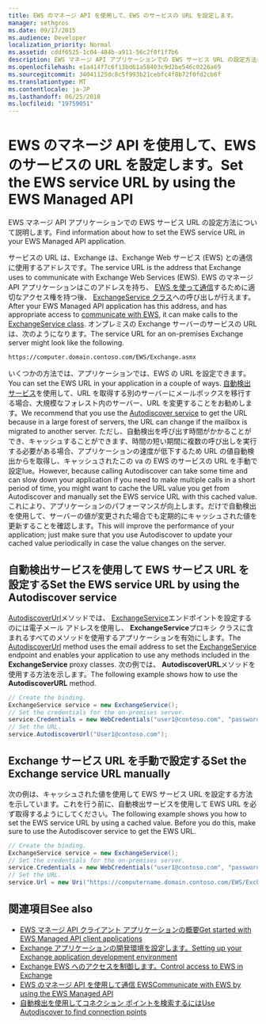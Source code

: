 ```yaml
---
title: EWS のマネージ API を使用して、EWS のサービスの URL を設定します。
manager: sethgros
ms.date: 09/17/2015
ms.audience: Developer
localization_priority: Normal
ms.assetid: cddf6525-1c04-484b-a911-56c2f0f1f7b6
description: EWS マネージ API アプリケーションでの EWS サービス URL の設定方法について説明します。
ms.openlocfilehash: e1a414f7c6f13bd61a58403c9d2be546c0226a69
ms.sourcegitcommit: 34041125dc8c5f993b21cebfc4f8b72f0fd2cb6f
ms.translationtype: MT
ms.contentlocale: ja-JP
ms.lasthandoff: 06/25/2018
ms.locfileid: "19759051"
---
```

# <a name="set-the-ews-service-url-by-using-the-ews-managed-api"></a><span data-ttu-id="c5755-103">EWS のマネージ API を使用して、EWS のサービスの URL を設定します。</span><span class="sxs-lookup"><span data-stu-id="c5755-103">Set the EWS service URL by using the EWS Managed API</span></span>

<span data-ttu-id="c5755-104">EWS マネージ API アプリケーションでの EWS サービス URL の設定方法について説明します。</span><span class="sxs-lookup"><span data-stu-id="c5755-104">Find information about how to set the EWS service URL in your EWS Managed API application.</span></span>
  
<span data-ttu-id="c5755-105">サービスの URL は、Exchange は、Exchange Web サービス (EWS) との通信に使用するアドレスです。</span><span class="sxs-lookup"><span data-stu-id="c5755-105">The service URL is the address that Exchange uses to communicate with Exchange Web Services (EWS).</span></span> <span data-ttu-id="c5755-106">EWS のマネージ API アプリケーションはこのアドレスを持ち、 [EWS を使って通信](how-to-communicate-with-ews-by-using-the-ews-managed-api.md)するために適切なアクセス権を持つ後、 [ExchangeService クラス](http://msdn.microsoft.com/ja-jp/library/microsoft.exchange.webservices.data.exchangeservice%28v=exchg.80%29.aspx)への呼び出しが行えます。</span><span class="sxs-lookup"><span data-stu-id="c5755-106">After your EWS Managed API application has this address, and has appropriate access to [communicate with EWS](how-to-communicate-with-ews-by-using-the-ews-managed-api.md), it can make calls to the [ExchangeService class](http://msdn.microsoft.com/ja-jp/library/microsoft.exchange.webservices.data.exchangeservice%28v=exchg.80%29.aspx).</span></span> <span data-ttu-id="c5755-107">オンプレミスの Exchange サーバーのサービスの URL は、次のようになります。</span><span class="sxs-lookup"><span data-stu-id="c5755-107">The service URL for an on-premises Exchange server might look like the following.</span></span> 
  
```HTML
https://computer.domain.contoso.com/EWS/Exchange.asmx
```

<span data-ttu-id="c5755-108">いくつかの方法では、アプリケーションでは、EWS の URL を設定できます。</span><span class="sxs-lookup"><span data-stu-id="c5755-108">You can set the EWS URL in your application in a couple of ways.</span></span> <span data-ttu-id="c5755-109">[自動検出サービス](http://msdn.microsoft.com/library/39726b67-2eb2-451b-9307-cfd0b518b55c%28Office.15%29.aspx)を使用して、URL を取得する別のサーバーにメールボックスを移行する場合、大規模なフォレスト内のサーバー、URL を変更することをお勧めします。</span><span class="sxs-lookup"><span data-stu-id="c5755-109">We recommend that you use the [Autodiscover service](http://msdn.microsoft.com/library/39726b67-2eb2-451b-9307-cfd0b518b55c%28Office.15%29.aspx) to get the URL because in a large forest of servers, the URL can change if the mailbox is migrated to another server.</span></span> <span data-ttu-id="c5755-110">ただし、自動検出を呼び出す時間がかかることができ、キャッシュすることができます、時間の短い期間に複数の呼び出しを実行する必要がある場合、アプリケーションの速度が低下するため URL の値自動検出からを取得し、キャッシュされたこの va の EWS のサービスの URL を手動で設定lue。</span><span class="sxs-lookup"><span data-stu-id="c5755-110">However, because calling Autodiscover can take some time and can slow down your application if you need to make multiple calls in a short period of time, you might want to cache the URL value you get from Autodiscover and manually set the EWS service URL with this cached value.</span></span> <span data-ttu-id="c5755-111">これにより、アプリケーションのパフォーマンスが向上します。だけで自動検出を使用して、サーバーの値が変更された場合でも定期的にキャッシュされた値を更新することを確認します。</span><span class="sxs-lookup"><span data-stu-id="c5755-111">This will improve the performance of your application; just make sure that you use Autodiscover to update your cached value periodically in case the value changes on the server.</span></span> 
  
## <a name="set-the-ews-service-url-by-using-the-autodiscover-service"></a><span data-ttu-id="c5755-112">自動検出サービスを使用して EWS サービス URL を設定する</span><span class="sxs-lookup"><span data-stu-id="c5755-112">Set the EWS service URL by using the Autodiscover service</span></span>
<span data-ttu-id="c5755-113"><a name="bk_SetURLusingAutoDiscover"> </a></span><span class="sxs-lookup"><span data-stu-id="c5755-113"></span></span>

<span data-ttu-id="c5755-114">[AutodiscoverUrl](http://msdn.microsoft.com/ja-jp/library/microsoft.exchange.webservices.data.exchangeservice.autodiscoverurl%28v=exchg.80%29.aspx)メソッドでは、 [ExchangeService](http://msdn.microsoft.com/ja-jp/library/microsoft.exchange.webservices.data.exchangeservice%28v=exchg.80%29.aspx)エンドポイントを設定するのには電子メール アドレスを使用し、 **ExchangeService**プロキシ クラスに含まれるすべてのメソッドを使用するアプリケーションを有効にします。</span><span class="sxs-lookup"><span data-stu-id="c5755-114">The [AutodiscoverUrl](http://msdn.microsoft.com/ja-jp/library/microsoft.exchange.webservices.data.exchangeservice.autodiscoverurl%28v=exchg.80%29.aspx) method uses the email address to set the [ExchangeService](http://msdn.microsoft.com/ja-jp/library/microsoft.exchange.webservices.data.exchangeservice%28v=exchg.80%29.aspx) endpoint and enables your application to use any methods included in the **ExchangeService** proxy classes.</span></span> <span data-ttu-id="c5755-115">次の例では、 **AutodiscoverURL**メソッドを使用する方法を示します。</span><span class="sxs-lookup"><span data-stu-id="c5755-115">The following example shows how to use the **AutodiscoverURL** method.</span></span> 
  
```cs
// Create the binding.
ExchangeService service = new ExchangeService();
// Set the credentials for the on-premises server.
service.Credentials = new WebCredentials("user1@contoso.com", "password");
// Set the URL.
service.AutodiscoverUrl("User1@contoso.com");

```

## <a name="set-the-exchange-service-url-manually"></a><span data-ttu-id="c5755-116">Exchange サービス URL を手動で設定する</span><span class="sxs-lookup"><span data-stu-id="c5755-116">Set the Exchange service URL manually</span></span>
<span data-ttu-id="c5755-117"><a name="bk_SetURLmanually"> </a></span><span class="sxs-lookup"><span data-stu-id="c5755-117"></span></span>

<span data-ttu-id="c5755-p104">次の例は、キャッシュされた値を使用して EWS サービス URL を設定する方法を示しています。これを行う前に、自動検出サービスを使用して EWS URL を必ず取得するようにしてください。</span><span class="sxs-lookup"><span data-stu-id="c5755-p104">The following example shows you how to set the EWS service URL by using a cached value. Before you do this, make sure to use the Autodiscover service to get the EWS URL.</span></span>
  
```cs
// Create the binding.
ExchangeService service = new ExchangeService();
// Set the credentials for the on-premises server.
service.Credentials = new WebCredentials("user1@contoso.com", "password");
// Set the URL.
service.Url = new Uri("https://computername.domain.contoso.com/EWS/Exchange.asmx");

```

## <a name="see-also"></a><span data-ttu-id="c5755-120">関連項目</span><span class="sxs-lookup"><span data-stu-id="c5755-120">See also</span></span>

- [<span data-ttu-id="c5755-121">EWS マネージ API クライアント アプリケーションの概要</span><span class="sxs-lookup"><span data-stu-id="c5755-121">Get started with EWS Managed API client applications</span></span>](get-started-with-ews-managed-api-client-applications.md)   
- [<span data-ttu-id="c5755-122">Exchange アプリケーションの開発環境を設定します。</span><span class="sxs-lookup"><span data-stu-id="c5755-122">Setting up your Exchange application development environment</span></span>](setting-up-your-exchange-application-development-environment.md)   
- [<span data-ttu-id="c5755-123">Exchange EWS へのアクセスを制御します。</span><span class="sxs-lookup"><span data-stu-id="c5755-123">Control access to EWS in Exchange</span></span>](how-to-control-access-to-ews-in-exchange.md) 
- [<span data-ttu-id="c5755-124">EWS のマネージ API を使用して通信 EWS</span><span class="sxs-lookup"><span data-stu-id="c5755-124">Communicate with EWS by using the EWS Managed API</span></span>](how-to-communicate-with-ews-by-using-the-ews-managed-api.md)  
- [<span data-ttu-id="c5755-125">自動検出を使用してコネクション ポイントを検索するには</span><span class="sxs-lookup"><span data-stu-id="c5755-125">Use Autodiscover to find connection points</span></span>](how-to-use-autodiscover-to-find-connection-points.md)
    

